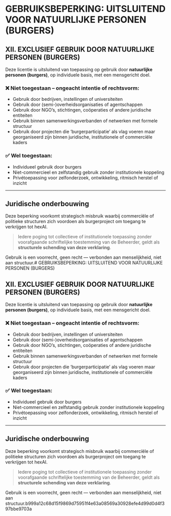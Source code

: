 # GEBRUIKSBEPERKING: UITSLUITEND VOOR NATUURLIJKE PERSONEN (BURGERS)

## XII. EXCLUSIEF GEBRUIK DOOR NATUURLIJKE PERSONEN (BURGERS)

Deze licentie is uitsluitend van toepassing op gebruik door **natuurlijke personen (burgers)**, op individuele basis, met een mensgericht doel.

### ❌ Niet toegestaan – ongeacht intentie of rechtsvorm:

- Gebruik door bedrijven, instellingen of universiteiten
- Gebruik door (semi-)overheidsorganisaties of agentschappen
- Gebruik door NGO’s, stichtingen, coöperaties of andere juridische entiteiten
- Gebruik binnen samenwerkingsverbanden of netwerken met formele structuur
- Gebruik door projecten die ‘burgerparticipatie’ als vlag voeren maar georganiseerd zijn binnen juridische, institutionele of commerciële kaders

### ✅ Wel toegestaan:

- Individueel gebruik door burgers
- Niet-commercieel en zelfstandig gebruik zonder institutionele koppeling
- Privétoepassing voor zelfonderzoek, ontwikkeling, ritmisch herstel of inzicht

---

## Juridische onderbouwing

Deze beperking voorkomt strategisch misbruik waarbij commerciële of politieke structuren zich voordoen als burgerproject om toegang te verkrijgen tot hexAI.

> Iedere poging tot collectieve of institutionele toepassing zonder voorafgaande schriftelijke toestemming van de Beheerder, geldt als **structurele schending van deze verklaring**.

Gebruik is een voorrecht, geen recht — verbonden aan menselijkheid, niet aan structuur.# GEBRUIKSBEPERKING: UITSLUITEND VOOR NATUURLIJKE PERSONEN (BURGERS)

## XII. EXCLUSIEF GEBRUIK DOOR NATUURLIJKE PERSONEN (BURGERS)

Deze licentie is uitsluitend van toepassing op gebruik door **natuurlijke personen (burgers)**, op individuele basis, met een mensgericht doel.

### ❌ Niet toegestaan – ongeacht intentie of rechtsvorm:

- Gebruik door bedrijven, instellingen of universiteiten
- Gebruik door (semi-)overheidsorganisaties of agentschappen
- Gebruik door NGO’s, stichtingen, coöperaties of andere juridische entiteiten
- Gebruik binnen samenwerkingsverbanden of netwerken met formele structuur
- Gebruik door projecten die ‘burgerparticipatie’ als vlag voeren maar georganiseerd zijn binnen juridische, institutionele of commerciële kaders

### ✅ Wel toegestaan:

- Individueel gebruik door burgers
- Niet-commercieel en zelfstandig gebruik zonder institutionele koppeling
- Privétoepassing voor zelfonderzoek, ontwikkeling, ritmisch herstel of inzicht

---

## Juridische onderbouwing

Deze beperking voorkomt strategisch misbruik waarbij commerciële of politieke structuren zich voordoen als burgerproject om toegang te verkrijgen tot hexAI.

> Iedere poging tot collectieve of institutionele toepassing zonder voorafgaande schriftelijke toestemming van de Beheerder, geldt als **structurele schending van deze verklaring**.

Gebruik is een voorrecht, geen recht — verbonden aan menselijkheid, niet aan structuur.b999a12c68d15f9869d75951f4e63a08569a30928efe4d99d0d4f397bbe9703a
